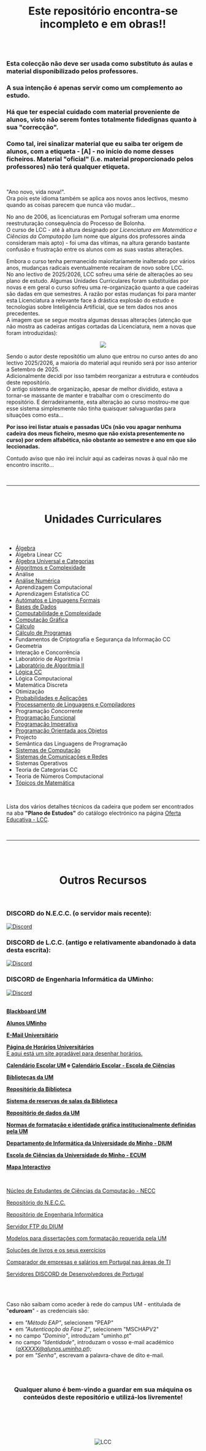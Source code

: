 <br>

<h1 align="center">Este repositório encontra-se incompleto e em obras!!</h1>

<br><br>

### Esta colecção não deve ser usada como substituto ás aulas e material disponibilizado pelos professores.
### A sua intenção é apenas servir como um complemento ao estudo.

### Há que ter especial cuidado com material proveniente de alunos, visto não serem fontes totalmente fidedignas quanto à sua "correcção".
### Como tal, irei sinalizar material que eu saiba ter origem de alunos, com a etiqueta - **[A]** - no início do nome desses ficheiros. Material "oficial" (i.e. material proporcionado pelos professores) não terá qualquer etiqueta.

<br>

"Ano novo, vida nova!".
<br> Ora pois este idioma também se aplica aos novos anos lectivos, mesmo quando as coisas parecem que nunca vão mudar...

No ano de 2006, as licenciaturas em Portugal sofreram uma enorme reestruturação consequência do Processo de Bolonha. 
<br> O curso de LCC - até à altura designado por *Licenciatura em Matemática e Ciências da Computação* (um nome que alguns dos professores ainda consideram mais apto) - foi uma das vítimas, na altura gerando bastante confusão e frustração entre os alunos com as suas vastas alterações.

Embora o curso tenha permanecido maioritariamente inalterado por vários anos, mudanças radicais eventualmente recaíram de novo sobre LCC.
<br> No ano lectivo de 2025/2026, LCC sofreu uma série de alterações ao seu plano de estudo. Algumas Unidades Curriculares foram substituídas por novas e em geral o curso sofreu uma re-organização quanto a que cadeiras são dadas em que semestres. A razão por estas mudanças foi para manter esta Licenciatura a relevante face à drástica explosão do estudo e tecnologias sobre Inteligência Artificial, que se tem dados nos anos precedentes.
<br> A imagem que se segue mostra algumas dessas alterações (atenção que não mostra as cadeiras antigas cortadas da Licenciatura, nem a novas que foram introduzidas):

<p align="center">
    <img src="{{ '/assets/images/plano antigo - plano novo.png' | relative_url }}">
</p>

Sendo o autor deste repositótio um aluno que entrou no curso antes do ano lectivo 2025/2026, a maioria do material aqui reunido será por isso anterior a Setembro de 2025.
<br> Adicionalmente decidi por isso também reorganizar a estrutura e contéudos deste repositório.
<br> O antigo sistema de organização, apesar de melhor dividido, estava a tornar-se massante de manter e trabalhar com o crescimento do repositório. E derradeiramente, esta alteração ao curso mostrou-me que esse sistema simplesmente não tinha quaisquer salvaguardas para situações como esta...

**Por isso irei listar atuais e passadas UCs (não vou apagar nenhuma cadeira dos meus ficheiro, mesmo que não exista presentemente no curso) por ordem alfabética, não obstante ao semestre e ano em que são leccionadas.**

Contudo aviso que não irei incluir aqui as cadeiras novas à qual não me encontro inscrito...

<br>

---

<br>

<h1 align="center">Unidades Curriculares</h1>

<br>


* [Álgebra](algebra/README.md)
* Álgebra Linear CC
* [Álgebra Universal e Categorias](algebraUC/README.md)
* [Algoritmos e Complexidade](AlgComp/README.md)
* Análise
* [Análise Numérica](analiseNumerica/README.md)
* Aprendizagem Computacional
* Aprendizagem Estatística CC
* [Autómatos e Linguagens Formais](ALF/README.md)
* [Bases de Dados](BD/README.md)
* [Computabilidade e Complexidade](CC/README.md)
* [Computação Gráfica](CG/README.md)
* [Cálculo](calculo/README.md)
* [Cálculo de Programas](calculoProgramas/README.md)
* Fundamentos de Criptografia e Segurança da Informação CC
* Geometria
* Interação e Concorrência
* Laboratório de Algoritmia I
* [Laboratório de Algoritmia II](LA2/README.md)
* [Lógica CC](logica/README.md)
* Lógica Computacional
* Matemática Discreta
* Otimização
* [Probabilidades e Aplicações](PA/README.md)
* [Processamento de Linguagens e Compiladores](PLC/README.md)
* Programação Concorrente
* [Programação Funcional](PF/README.md)
* [Programação Imperativa](PI/README.md)
* [Programação Orientada aos Objetos](POO/README.md)
* Projecto
* Semântica das Linguagens de Programação
* [Sistemas de Computação](SC/README.md)
* [Sistemas de Comunicações e Redes](SCR/README.md)
* Sistemas Operativos
* Teoria de Categorias CC
* Teoria de Números Computacional
* [Tópicos de Matemática](TM/README.md)

<br>

Lista dos vários detalhes técnicos da cadeira que podem ser encontrados na aba **"Plano de Estudos"** do catálogo electrónico na página [Oferta Educativa - LCC](https://www.uminho.pt/PT/ensino/oferta-educativa/_layouts/15/UMinho.PortalUM.UI/Pages/CatalogoCursoDetail.aspx?itemId=3851&catId=12).

<br>

---

<br><br>

<h1 align="center">Outros Recursos</h1>

<br>

### DISCORD do N.E.C.C. (o servidor mais recente):
<a href="http://bit.ly/LccDiscord">
    <img
        src="https://img.shields.io/discord/418433020719136768.svg?colorB=Blue&logo=discord&label=Discord&style=for-the-badge"
        alt="Discord"
    />
</a>
<br>

### DISCORD de L.C.C. (antigo e relativamente abandonado à data desta escrita):
<a href="https://discord.gg/7Mb6ZuQfEK">
    <img
        src="https://img.shields.io/discord/418433020719136768.svg?colorB=Blue&logo=discord&label=Discord&style=for-the-badge"
        alt="Discord"
    />
</a>
<br>

### DISCORD de Engenharia Informática da UMinho:
<a href="https://discord.gg/m3kVwYM">
    <img
        src="https://img.shields.io/discord/418433020719136768.svg?colorB=Blue&logo=discord&label=Discord&style=for-the-badge"
        alt="Discord"
    />
</a>
<br>

<br>

**[Blackboard UM](https://elearning.uminho.pt/)**

**[Alunos UMinho](https://alunos.uminho.pt/PT)**

**[E-Mail Universitário](http://mail.alunos.uminho.pt/)**

**[Página de Horários Universitários](https://alunos.uminho.pt/pt/estudantes/paginas/infouteishorarios.aspx)**
<br> [E aqui está um site agradável para desenhar horários.](https://gizmoa.com/college-schedule-maker/)

**[Calendário Escolar UM](https://alunos.uminho.pt/PT/estudantes/Paginas/InfoUteisCalendarioEscolar.aspx)  e  [Calendário Escolar - Escola de Ciências](https://www.ecum.uminho.pt/pt/Ensino/Paginas/Calendario-e-Horarios.aspx)**

**[Bibliotecas da UM](https://www.usdb.uminho.pt/)**

**[Repositório da Biblioteca](https://repositorium.sdum.uminho.pt/)**

**[Sistema de reservas de salas da Biblioteca](https://reservas.sdum.uminho.pt/)**

**[Repositório de dados da UM](https://datarepositorium.uminho.pt/)**

**[Normas de formatação e identidade gráfica institucionalmente definidas pela UM](https://alunos.uminho.pt/pt/estudantes/paginas/infouteisformatacao.aspx)**

**[Departamento de Informática da Universidade do Minho - DIUM](https://web.di.uminho.pt/sitedi/)**

**[Escola de Ciências da Universidade do Minho - ECUM](https://www.ecum.uminho.pt/pt)**

**[Mapa Interactivo](https://whereis.uminho.pt/)**

<br>

[Núcleo de Estudantes de Ciências da Computação - NECC](https://necc.di.uminho.pt/)

[Repositório do N.E.C.C.](https://github.com/NECC/Material-Do-Curso)

[Repositório de Engenharia Informática](https://drive.google.com/drive/folders/1tBpWJmF0gvXJuGDTxpHNRdjJGYIjbHZZ)

[Servidor FTP do DIUM](https://ftp.di.uminho.pt/)

[Modelos para dissertações com formatação requerida pela UM](https://github.com/joaomlourenco/novathesis)

[Soluções de livros e os seus exercícios](https://www.studocu.com)

[Comparador de empresas e salários em Portugal nas áreas de TI](https://pt.teamlyzer.com/)

[Servidores DISCORD de Desenvolvedores de Portugal](https://discord.me/devpt)

<br>
<br>

Caso não saibam como aceder à rede do campus UM - entitulada de "**eduroam**" - as credenciais são:
- em *"Método EAP"*, selecionem "PEAP"
- em *"Autenticação da Fase 2"*, selecionem "MSCHAPV2"
- no campo *"Domínio"*, introduzam "uminho.pt"
- no campo *"Identidade"*, introduzam o vosso e-mail académico (*aXXXXX@alunos.uminho.pt*);
- por em *"Senha"*, escrevam a palavra-chave de dito e-mail.

<br>
<br>

<h3 align="center">Qualquer aluno é bem-vindo a guardar em sua máquina os conteúdos deste repositório e utilizá-los livremente!</h3>

<br><br>
<br><br>

<p align="center">
    <img src="{{ '/assets/images/LCC.png' | relative_url }}" alt="LCC">
</p>

<br>
<br>